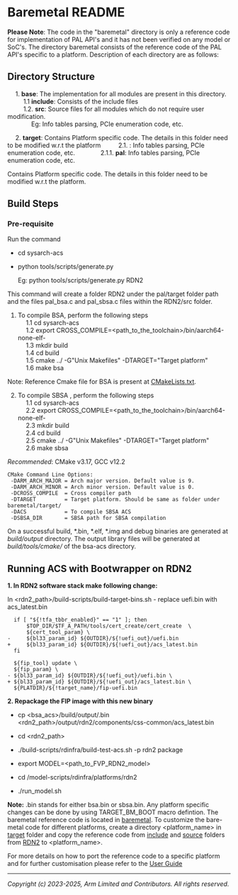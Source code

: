 # Baremetal README
**Please Note**: The code in the "baremetal" directory is only a reference code for implementation of PAL API's and it has not been verified on any model or SoC's.
The directory baremetal consists of the reference code of the PAL API's specific to a platform.
Description of each directory are as follows:

## Directory Structure
&emsp; 1. **base**: The implementation for all modules are present in this directory.\
&emsp; &emsp; 1.1 **include**: Consists of the include files \
&emsp; &emsp; 1.2. **src**: Source files for all modules which do not require user modification.\
&emsp; &emsp; &emsp; Eg: Info tables parsing, PCIe enumeration code, etc.

&emsp; 2. **target**: Contains Platform specific code. The details in this folder need to be modified w.r.t the platform
&emsp; &emsp; 2.1. **<platformname>**: Info tables parsing, PCIe enumeration code, etc.
&emsp; &emsp; &emsp; 2.1.1. **pal**: Info tables parsing, PCIe enumeration code, etc.

Contains Platform specific code. The details in this folder need to be modified w.r.t the platform.

## Build Steps

### Pre-requisite
Run the command
- cd sysarch-acs
- python tools/scripts/generate.py <platformname>

   Eg: python tools/scripts/generate.py RDN2

This command will create a folder RDN2 under the pal/target folder path and the files pal_bsa.c and pal_sbsa.c files within the RDN2/src folder.

1. To compile BSA, perform the following steps \
&emsp; 1.1 cd sysarch-acs \
&emsp; 1.2 export CROSS_COMPILE=<path_to_the_toolchain>/bin/aarch64-none-elf- \
&emsp; 1.3 mkdir build \
&emsp; 1.4 cd build \
&emsp; 1.5 cmake ../ -G"Unix Makefiles" -DTARGET="Target platform" \
&emsp; 1.6 make bsa

Note: Reference Cmake file for BSA is present at [CMakeLists.txt](../../CMakeLists.txt).

2. To compile SBSA , perform the following steps \
&emsp; 1.1 cd sysarch-acs \
&emsp; 2.2 export CROSS_COMPILE=<path_to_the_toolchain>/bin/aarch64-none-elf- \
&emsp; 2.3 mkdir build \
&emsp; 2.4 cd build \
&emsp; 2.5 cmake ../ -G"Unix Makefiles" -DTARGET="Target platform" \
&emsp; 2.6 make sbsa

*Recommended*: CMake v3.17, GCC v12.2
```
CMake Command Line Options:
 -DARM_ARCH_MAJOR = Arch major version. Default value is 9.
 -DARM_ARCH_MINOR = Arch minor version. Default value is 0.
 -DCROSS_COMPILE  = Cross compiler path
 -DTARGET         = Target platform. Should be same as folder under baremetal/target/
 -DACS            = To compile SBSA ACS
 -DSBSA_DIR       = SBSA path for SBSA compilation
```

On a successful build, *.bin, *.elf, *.img and debug binaries are generated at *build/output* directory. The output library files will be generated at *build/tools/cmake/* of the bsa-acs directory.

## Running ACS with Bootwrapper on RDN2

**1. In RDN2 software stack make following change:**

  In <rdn2_path>/build-scripts/build-target-bins.sh - replace uefi.bin with acs_latest.bin

```
  if [ "${!tfa_tbbr_enabled}" == "1" ]; then
      $TOP_DIR/$TF_A_PATH/tools/cert_create/cert_create  \
      ${cert_tool_param} \
-     ${bl33_param_id} ${OUTDIR}/${!uefi_out}/uefi.bin
+     ${bl33_param_id} ${OUTDIR}/${!uefi_out}/acs_latest.bin
  fi

  ${fip_tool} update \
  ${fip_param} \
- ${bl33_param_id} ${OUTDIR}/${!uefi_out}/uefi.bin \
+ ${bl33_param_id} ${OUTDIR}/${!uefi_out}/acs_latest.bin \
  ${PLATDIR}/${!target_name}/fip-uefi.bin

```

**2. Repackage the FIP image with this new binary**
- cp <bsa_acs>/build/output/<acs>.bin <rdn2_path>/output/rdn2/components/css-common/acs_latest.bin

- cd <rdn2_path>

- ./build-scripts/rdinfra/build-test-acs.sh -p rdn2 package

- export MODEL=<path_to_FVP_RDN2_model>

- cd <rdn2>/model-scripts/rdinfra/platforms/rdn2

- ./run_model.sh

**Note:** <acs>.bin stands for either bsa.bin or sbsa.bin. Any platform specific changes can be done by using TARGET_BM_BOOT macro defintion. The baremetal reference code is located in [baremetal](.). To customize the bare-metal code for different platforms, create a directory <platform_name> in [target](target/) folder and copy the reference code from [include](target/RDN2/include) and [source](target/RDN2/src) folders from [RDN2](target/RDN2) to <platform_name>.


For more details on how to port the reference code to a specific platform and for further customisation please refer to the [User Guide](../../docs/arm_bsa_architecture_compliance_bare-metal_user_guide.pdf)

-----------------

*Copyright (c) 2023-2025, Arm Limited and Contributors. All rights reserved.*
